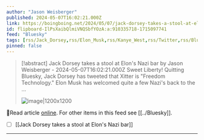 ```yaml
---
author: "Jason Weisberger"
published: 2024-05-07T16:02:21.000Z
link: https://boingboing.net/2024/05/07/jack-dorsey-takes-a-stool-at-elons-nazi-bar.html
id: flipboard-IlPsXaibQlmiVNQSbfYOzA:a:910335718-1715097741
feed: "Bluesky"
tags: [rss/Jack_Dorsey,rss/Elon_Musk,rss/Kanye_West,rss/Twitter,rss/Bluesky]
pinned: false
---
```

> [!abstract] Jack Dorsey takes a stool at Elon's Nazi bar by Jason Weisberger - 2024-05-07T16:02:21.000Z
> Sweet Liberty! Quitting Bluesky, Jack Dorsey has tweeted that Xitter is "Freedom Technology." Elon Musk has welcomed quite a few Nazi's back to the …
>
> ![image|1200x1200](https://ic-cdn.flipboard.com/boingboing.net/2de778ecc017f112355d1ae9cc5940b09bd26700/_xlarge.jpeg)

🔗Read article [online](https://boingboing.net/2024/05/07/jack-dorsey-takes-a-stool-at-elons-nazi-bar.html). For other items in this feed see [[../Bluesky]].

- [ ] [[Jack Dorsey takes a stool at Elon's Nazi bar]]
- - -

